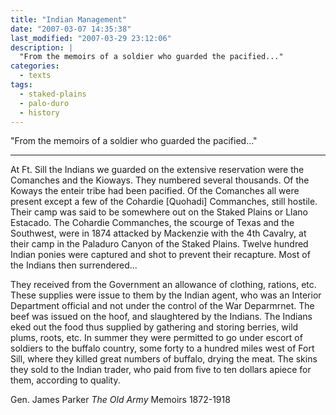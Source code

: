 ```yaml
---
title: "Indian Management"
date: "2007-03-07 14:35:38"
last_modified: "2007-03-29 23:12:06"
description: |
  "From the memoirs of a soldier who guarded the pacified..."
categories:
  - texts
tags:
  - staked-plains
  - palo-duro
  - history  
---
```

  "From the memoirs of a soldier who guarded the pacified..."
***

At Ft. Sill the Indians we guarded on the extensive reservation were the Comanches and the Kioways. They numbered several thousands. Of the Koways the enteir tribe had been pacified. Of the Comanches all were present except a few of the Cohardie [Quohadi] Commanches, still hostile. Their camp was said to be somewhere out on the Staked Plains or Llano Estacado. The Cohardie Commanches, the scourge of Texas and the Southwest, were in 1874 attacked by Mackenzie with the 4th Cavalry, at their camp in the Paladuro Canyon of the Staked Plains. Twelve hundred Indian ponies were captured and shot to prevent their recapture. Most of the Indians then surrendered...

They received from the Government an allowance of clothing, rations, etc. These supplies were issue to them by the Indian agent, who was an Interior Department official and not under the control of the War Deparmrnet. The beef was issued on the hoof, and slaughtered by the Indians. The Indians eked out the food thus supplied by gathering and storing  berries, wild plums, roots, etc. In summer they were permitted to go under escort of soldiers to the buffalo country, some forty to a hundred miles west of Fort Sill, where they killed great numbers of buffalo, drying the meat. The skins they sold to the Indian trader, who paid from five to ten dollars apiece for them, according to quality.

Gen. James Parker
_The Old Army_
Memoirs 1872-1918
